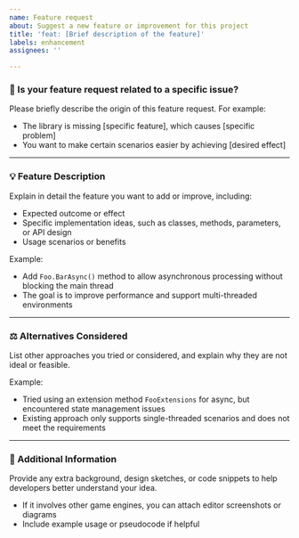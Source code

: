 ```yaml
---
name: Feature request
about: Suggest a new feature or improvement for this project
title: 'feat: [Brief description of the feature]'
labels: enhancement
assignees: ''

---
```


### 🔗 Is your feature request related to a specific issue?
Please briefly describe the origin of this feature request. For example:  
- The library is missing [specific feature], which causes [specific problem]  
- You want to make certain scenarios easier by achieving [desired effect]

---

### 💡 Feature Description
Explain in detail the feature you want to add or improve, including:  
- Expected outcome or effect  
- Specific implementation ideas, such as classes, methods, parameters, or API design  
- Usage scenarios or benefits

Example:  
- Add `Foo.BarAsync()` method to allow asynchronous processing without blocking the main thread  
- The goal is to improve performance and support multi-threaded environments

---

### ⚖ Alternatives Considered
List other approaches you tried or considered, and explain why they are not ideal or feasible.  

Example:  
- Tried using an extension method `FooExtensions` for async, but encountered state management issues  
- Existing approach only supports single-threaded scenarios and does not meet the requirements

---

### 📝 Additional Information
Provide any extra background, design sketches, or code snippets to help developers better understand your idea.  
- If it involves other game engines, you can attach editor screenshots or diagrams  
- Include example usage or pseudocode if helpful
